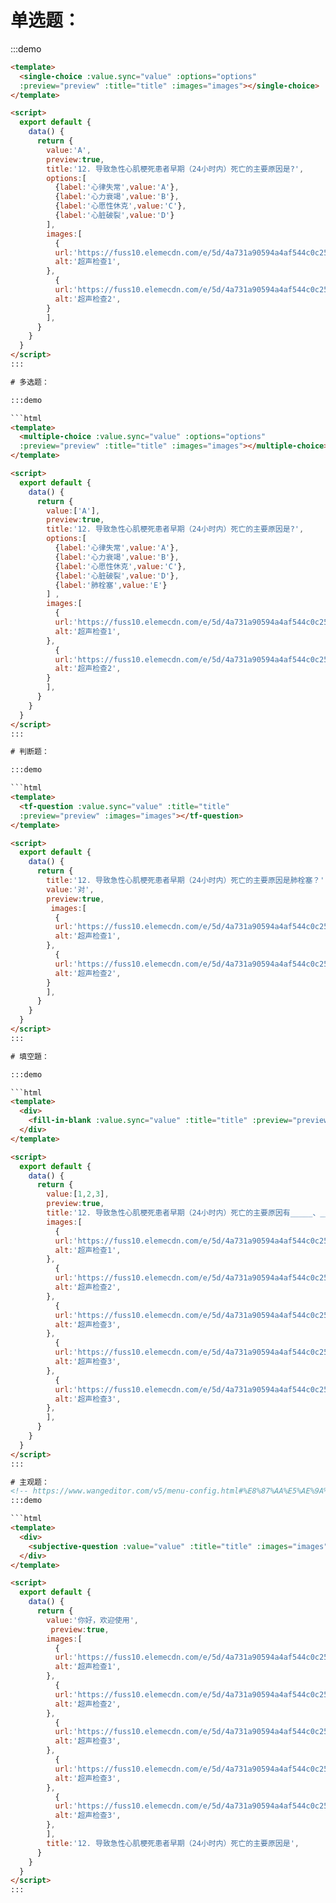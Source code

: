 # 单选题：

:::demo

```html
<template>
  <single-choice :value.sync="value" :options="options"
  :preview="preview" :title="title" :images="images"></single-choice>
</template>

<script>
  export default {
    data() {
      return {
        value:'A',
        preview:true,
        title:'12. 导致急性心肌梗死患者早期（24小时内）死亡的主要原因是?',
        options:[
          {label:'心律失常',value:'A'},
          {label:'心力衰竭',value:'B'},
          {label:'心愿性休克',value:'C'},
          {label:'心脏破裂',value:'D'}
        ],
        images:[
          {
          url:'https://fuss10.elemecdn.com/e/5d/4a731a90594a4af544c0c25941171jpeg.jpeg',
          alt:'超声检查1',
        },
          {
          url:'https://fuss10.elemecdn.com/e/5d/4a731a90594a4af544c0c25941171jpeg.jpeg',
          alt:'超声检查2',
        }
        ],
      }
    }
  }
</script>
:::

# 多选题：

:::demo

```html
<template>
  <multiple-choice :value.sync="value" :options="options" 
  :preview="preview" :title="title" :images="images"></multiple-choice>
</template>

<script>
  export default {
    data() {
      return {
        value:['A'],
        preview:true,
        title:'12. 导致急性心肌梗死患者早期（24小时内）死亡的主要原因是?',
        options:[
          {label:'心律失常',value:'A'},
          {label:'心力衰竭',value:'B'},
          {label:'心愿性休克',value:'C'},
          {label:'心脏破裂',value:'D'},
          {label:'肺栓塞',value:'E'}
        ] ,
        images:[
          {
          url:'https://fuss10.elemecdn.com/e/5d/4a731a90594a4af544c0c25941171jpeg.jpeg',
          alt:'超声检查1',
        },
          {
          url:'https://fuss10.elemecdn.com/e/5d/4a731a90594a4af544c0c25941171jpeg.jpeg',
          alt:'超声检查2',
        }
        ],
      }
    }
  }
</script>
::: 

# 判断题：

:::demo

```html
<template>
  <tf-question :value.sync="value" :title="title" 
  :preview="preview" :images="images"></tf-question>
</template>

<script>
  export default {
    data() {
      return {
        title:'12. 导致急性心肌梗死患者早期（24小时内）死亡的主要原因是肺栓塞？',
        value:'对',
        preview:true,
         images:[
          {
          url:'https://fuss10.elemecdn.com/e/5d/4a731a90594a4af544c0c25941171jpeg.jpeg',
          alt:'超声检查1',
        },
          {
          url:'https://fuss10.elemecdn.com/e/5d/4a731a90594a4af544c0c25941171jpeg.jpeg',
          alt:'超声检查2',
        }
        ],
      }
    }
  }
</script>
:::

# 填空題：

:::demo

```html
<template>
  <div>
    <fill-in-blank :value.sync="value" :title="title" :preview="preview" :images="images"></fill-in-blank>
  </div>
</template>

<script>
  export default {
    data() {
      return {
        value:[1,2,3],
        preview:true,
        title:'12. 导致急性心肌梗死患者早期（24小时内）死亡的主要原因有_____、_____、_____?',
        images:[
          {
          url:'https://fuss10.elemecdn.com/e/5d/4a731a90594a4af544c0c25941171jpeg.jpeg',
          alt:'超声检查1',
        },
          {
          url:'https://fuss10.elemecdn.com/e/5d/4a731a90594a4af544c0c25941171jpeg.jpeg',
          alt:'超声检查2',
        },
          {
          url:'https://fuss10.elemecdn.com/e/5d/4a731a90594a4af544c0c25941171jpeg.jpeg',
          alt:'超声检查3',
        },
          {
          url:'https://fuss10.elemecdn.com/e/5d/4a731a90594a4af544c0c25941171jpeg.jpeg',
          alt:'超声检查3',
        },
          {
          url:'https://fuss10.elemecdn.com/e/5d/4a731a90594a4af544c0c25941171jpeg.jpeg',
          alt:'超声检查3',
        },
        ],
      }
    }
  }
</script>
:::

# 主观题：
<!-- https://www.wangeditor.com/v5/menu-config.html#%E8%87%AA%E5%AE%9A%E4%B9%89%E5%8A%9F%E8%83%BD -->
:::demo

```html
<template>
  <div>
    <subjective-question :value="value" :title="title" :images="images" :preview="preview"></subjective-question>
  </div>
</template>

<script>
  export default {
    data() {
      return {
        value:'你好，欢迎使用',
         preview:true,
        images:[
          {
          url:'https://fuss10.elemecdn.com/e/5d/4a731a90594a4af544c0c25941171jpeg.jpeg',
          alt:'超声检查1',
        },
          {
          url:'https://fuss10.elemecdn.com/e/5d/4a731a90594a4af544c0c25941171jpeg.jpeg',
          alt:'超声检查2',
        },
          {
          url:'https://fuss10.elemecdn.com/e/5d/4a731a90594a4af544c0c25941171jpeg.jpeg',
          alt:'超声检查3',
        },
          {
          url:'https://fuss10.elemecdn.com/e/5d/4a731a90594a4af544c0c25941171jpeg.jpeg',
          alt:'超声检查3',
        },
          {
          url:'https://fuss10.elemecdn.com/e/5d/4a731a90594a4af544c0c25941171jpeg.jpeg',
          alt:'超声检查3',
        },
        ],
        title:'12. 导致急性心肌梗死患者早期（24小时内）死亡的主要原因是',
      }
    }
  }
</script>
:::

